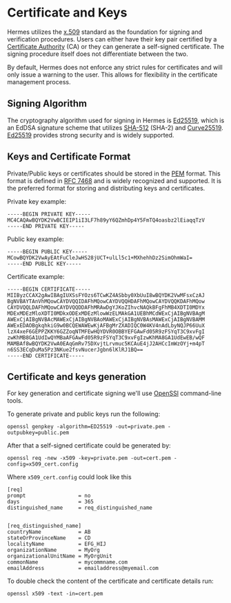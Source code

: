 <!-- cspell: words outpubkey mycommname genpkey -->

# Certificate and Keys

Hermes utilizes the [x.509] standard as the foundation for signing and verification procedures.
Users can either have their key pair certified by a [Certificate Authority][CA] (CA) or they can generate a self-signed certificate.
The signing procedure itself does not differentiate between the two.

By default, Hermes does not enforce any strict rules for certificates and will only issue a warning to the user.
This allows for flexibility in the certificate management process.

## Signing Algorithm

The cryptography algorithm used for signing in Hermes is [Ed25519],
which is an EdDSA signature scheme that utilizes [SHA-512] (SHA-2) and [Curve25519].
[Ed25519] provides strong security and is widely supported.

## Keys and Certificate Format

Private/Public keys or certificates should be stored in the [PEM] format.
This format is defined in [RFC 7468] and is widely recognized and supported.
It is the preferred format for storing and distributing keys and certificates.

Private key example:

```PEM
-----BEGIN PRIVATE KEY-----
MC4CAQAwBQYDK2VwBCIEIP1iI3LF7h89yY6QZmhDp4Y5FmTQ4oasbz2lEiaqqTzV
-----END PRIVATE KEY-----
```

Public key example:

```PEM
-----BEGIN PUBLIC KEY-----
MCowBQYDK2VwAyEAtFuCleJwHS28jUCT+ulLl5c1+MXhehhDz2SimOhmWaI=
-----END PUBLIC KEY-----
```

Certificate example:

```PEM
-----BEGIN CERTIFICATE-----
MIIByzCCAX2gAwIBAgIUXSsFYOzs6TCwKZ4ASbby0XbUuI8wBQYDK2VwMFsxCzAJ
BgNVBAYTAnVhMQowCAYDVQQIDAFhMQowCAYDVQQHDAFhMQowCAYDVQQKDAFhMQow
CAYDVQQLDAFhMQowCAYDVQQDDAFhMRAwDgYJKoZIhvcNAQkBFgFhMB4XDTI0MDYx
MDExMDEzMloXDTI0MDkxODExMDEzMlowWzELMAkGA1UEBhMCdWExCjAIBgNVBAgM
AWExCjAIBgNVBAcMAWExCjAIBgNVBAoMAWExCjAIBgNVBAsMAWExCjAIBgNVBAMM
AWExEDAOBgkqhkiG9w0BCQEWAWEwKjAFBgMrZXADIQC0W4KV4nAdLbyNQJP66UuX
lzX4xeF6GEPPZKKY6GZZoqNTMFEwHQYDVR0OBBYEFGAwFd05R9zFSYqT3C9xvFgI
zwKhMB8GA1UdIwQYMBaAFGAwFd05R9zFSYqT3C9xvFgIzwKhMA8GA1UdEwEB/wQF
MAMBAf8wBQYDK2VwA0EAqGmRv75DXvjtLrvmuc5KCAuE4jJ2AHCcImWzOYj+m4pT
n6SS3ECqDuMa5Pz3NKue2fsvNucerJgbn6lKlRJ1BQ==
-----END CERTIFICATE-----
```

## Certificate and keys generation

For key generation and certificate signing we'll use [OpenSSl] command-line tools.

To generate private and public keys run the following:

```shell
openssl genpkey -algorithm=ED25519 -out=private.pem -outpubkey=public.pem
```

After that a self-signed certificate could be generated by:

```shell
openssl req -new -x509 -key=private.pem -out=cert.pem -config=x509_cert.config
```

Where `x509_cert.config` could look like this

```CONF
[req]
prompt                 = no
days                   = 365
distinguished_name     = req_distinguished_name


[req_distinguished_name]
countryName            = AB
stateOrProvinceName    = CD
localityName           = EFG_HIJ
organizationName       = MyOrg
organizationalUnitName = MyOrgUnit
commonName             = mycommname.com
emailAddress           = emailaddress@myemail.com
```

To double check the content of the certificate and certificate details run:

```shell
openssl x509 -text -in=cert.pem                 
```

[x.509]: https://datatracker.ietf.org/doc/html/rfc5280
[CA]: https://en.wikipedia.org/wiki/Certificate_authority
[ED25519]: https://en.wikipedia.org/wiki/EdDSA#ed25519
[SHA-512]: https://en.wikipedia.org/wiki/SHA-512
[Curve25519]: https://en.wikipedia.org/wiki/Curve25519
[PEM]: https://en.wikipedia.org/wiki/Privacy-Enhanced_Mail
[RFC 7468]: https://tools.ietf.org/html/rfc7468
[OpenSSL]: https://www.openssl.org
